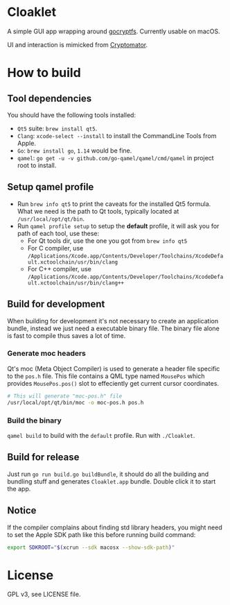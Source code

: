 # Cloaklet

A simple GUI app wrapping around [gocryptfs](https://github.com/rfjakob/gocryptfs).
Currently usable on macOS.

UI and interaction is mimicked from [Cryptomator](https://cryptomator.org/).

# How to build

## Tool dependencies

You should have the following tools installed:

- `Qt5` suite: `brew install qt5`.
- `Clang`: `xcode-select --install` to install the CommandLine Tools from Apple.
- `Go`: `brew install go`, `1.14` would be fine.
- `qamel`: `go get -u -v github.com/go-qamel/qamel/cmd/qamel` in project root to install.

## Setup qamel profile

- Run `brew info qt5` to print the caveats for the installed Qt5 formula. What we need is the path to Qt tools, typically located at `/usr/local/opt/qt/bin`.
- Run `qamel profile setup` to setup the **default** profile, it will ask you for path of each tool, use these:
  - For Qt tools dir, use the one you got from `brew info qt5`
  - For C compiler, use `/Applications/Xcode.app/Contents/Developer/Toolchains/XcodeDefault.xctoolchain/usr/bin/clang`
  - For C++ compiler, use `/Applications/Xcode.app/Contents/Developer/Toolchains/XcodeDefault.xctoolchain/usr/bin/clang++`

## Build for development

When building for development it's not necessary to create an application bundle, instead we just need a executable binary file. The binary file alone is fast to compile thus saves a lot of time.

### Generate moc headers

Qt's moc (Meta Object Compiler) is used to generate a header file specific to the `pos.h` file.
This file contains a QML type named `MousePos` which provides `MousePos.pos()` slot to effeciently get current cursor coordinates.

```bash
# This will generate "moc-pos.h" file
/usr/local/opt/qt/bin/moc -o moc-pos.h pos.h
```

### Build the binary

`qamel build` to build with the `default` profile.
Run with `./Cloaklet`.

## Build for release

Just run `go run build.go buildBundle`, it should do all the building and bundling stuff and generates `Cloaklet.app` bundle. Double click it to start the app.

## Notice

If the compiler complains about finding std library headers, you might need to set the Apple SDK path like this before running build command:

```bash
export SDKROOT="$(xcrun --sdk macosx --show-sdk-path)"
```

# License

GPL v3, see LICENSE file.
